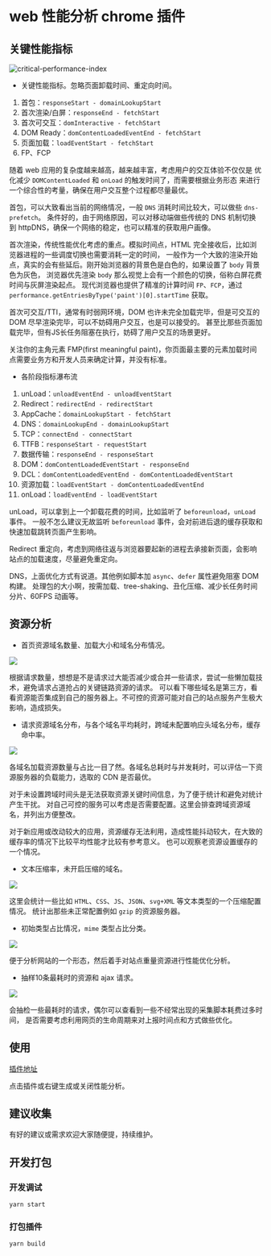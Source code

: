 # web 性能分析 chrome 插件

## 关键性能指标

![critical-performance-index](https://raw.githubusercontent.com/Godiswill/web-performance-extension/master/demo/01.png)

- 关键性能指标。忽略页面卸载时间、重定向时间。
1. 首包：`responseStart - domainLookupStart`
2. 首次渲染/白屏：`responseEnd - fetchStart`
3. 首次可交互：`domInteractive - fetchStart`
4. DOM Ready：`domContentLoadedEventEnd - fetchStart`
5. 页面加载：`loadEventStart - fetchStart`
6. FP、FCP

随着 web 应用的复杂度越来越高，越来越丰富，考虑用户的交互体验不仅仅是
优化减少 `DOMContentLoaded` 和 `onLoad` 的触发时间了，而需要根据业务形态
来进行一个综合性的考量，确保在用户交互整个过程都尽量最优。

首包，可以大致看出当前的网络情况，一般 `DNS` 消耗时间比较大，可以做些 `dns-prefetch`。
条件好的，由于网络原因，可以对移动端做些传统的 DNS 机制切换到 httpDNS，确保一个网络的稳定，也可以精准的获取用户画像。

首次渲染，传统性能优化考虑的重点。模拟时间点，HTML 完全接收后，比如浏览器进程的一些调度切换也需要消耗一定的时间，
一般作为一个大致的渲染开始点，真实的会有些延后。刚开始浏览器的背景色是白色的，如果设置了 `body` 背景色为灰色，
浏览器优先渲染 `body` 那么视觉上会有一个颜色的切换，俗称白屏花费时间与灰屏渲染起点。
现代浏览器也提供了精准的计算时间 `FP`、`FCP`，通过 `performance.getEntriesByType('paint')[0].startTime` 获取。

首次可交互/TTI，通常有时弱网环境，DOM 也许未完全加载完毕，但是可交互的 DOM 尽早渲染完毕，可以不妨碍用户交互，也是可以接受的。
甚至比那些页面加载完毕，但有JS长任务阻塞在执行，妨碍了用户交互的场景更好。

关注你的主角元素 FMP(first meaningful paint)，你页面最主要的元素加载时间点需要业务方和开发人员来确定计算，并没有标准。

- 各阶段指标瀑布流
1. unLoad：`unloadEventEnd - unloadEventStart`
2. Redirect：`redirectEnd - redirectStart`
3. AppCache：`domainLookupStart - fetchStart`
4. DNS：`domainLookupEnd - domainLookupStart`
5. TCP：`connectEnd - connectStart`
6. TTFB：`responseStart - requestStart`
7. 数据传输：`responseEnd - responseStart`
8. DOM：`domContentLoadedEventStart - responseEnd`
9. DCL：`domContentLoadedEventEnd - domContentLoadedEventStart`
10. 资源加载：`loadEventStart - domContentLoadedEventEnd`
11. onLoad：`loadEventEnd - loadEventStart`

unLoad，可以拿到上一个卸载花费的时间，比如监听了 `beforeunload`，`unLoad` 事件。
一般不怎么建议无故监听 `beforeunload` 事件，会对前进后退的缓存获取和快速加载跳转页面产生影响。

Redirect 重定向，考虑到网络往返与浏览器要起新的进程去承接新页面，会影响站点的加载速度，尽量避免重定向。

DNS，上面优化方式有说道。其他例如脚本加 `async`、`defer` 属性避免阻塞 DOM 构建。
处理包的大小啊，按需加载、tree-shaking、丑化压缩、减少长任务时间分片、60FPS 动画等。


## 资源分析

- 首页资源域名数量、加载大小和域名分布情况。

![](https://raw.githubusercontent.com/Godiswill/web-performance-extension/master/demo/02.png)

根据请求数量，想想是不是请求过大能否减少或合并一些请求，尝试一些懒加载技术，避免请求占道抢占的关键链路资源的请求。
可以看下哪些域名是第三方，看看资源能否集成到自己的服务器上。不可控的资源可能对自己的站点服务产生极大影响，造成损失。

- 请求资源域名分布，与各个域名平均耗时，跨域未配置响应头域名分布，缓存命中率。

![](https://raw.githubusercontent.com/Godiswill/web-performance-extension/master/demo/03.png)

各域名加载资源数量与占比一目了然。各域名总耗时与并发耗时，可以评估一下资源服务器的负载能力，选取的 CDN 是否最优。

对于未设置跨域时间头是无法获取资源关键时间信息，为了便于统计和避免对统计产生干扰。
对自己可控的服务可以考虑是否需要配置。这里会排查跨域资源域名，并列出方便整改。

对于新应用或改动较大的应用，资源缓存无法利用，造成性能抖动较大，在大致的缓存率的情况下比较平均性能才比较有参考意义。
也可以观察老资源设置缓存的一个情况。

- 文本压缩率，未开启压缩的域名。

![](https://raw.githubusercontent.com/Godiswill/web-performance-extension/master/demo/04.png)

这里会统计一些比如 `HTML`、`CSS`、`JS`、`JSON`、`svg+XML` 等文本类型的一个压缩配置情况。
统计出那些未正常配置例如 `gzip` 的资源服务器。

- 初始类型占比情况，`mime` 类型占比分类。

![](https://raw.githubusercontent.com/Godiswill/web-performance-extension/master/demo/06.png)

便于分析网站的一个形态，然后着手对站点重量资源进行性能优化分析。

- 抽样10条最耗时的资源和 ajax 请求。

![](https://raw.githubusercontent.com/Godiswill/web-performance-extension/master/demo/05.png)

会抽检一些最耗时的请求，偶尔可以查看到一些不经常出现的采集脚本耗费过多时间，
是否需要考虑利用网页的生命周期来对上报时间点和方式做些优化。

## 使用
[插件地址](https://chrome.google.com/webstore/detail/web-%E6%80%A7%E8%83%BD%E5%88%86%E6%9E%90/mhpaedeeneljbnmhmofceiollddmfjcd)

点击插件或右键生成或关闭性能分析。

## 建议收集

有好的建议或需求欢迎大家随便提，持续维护。

## 开发打包
### 开发调试
```bash
yarn start
```
### 打包插件
```bash
yarn build
```
